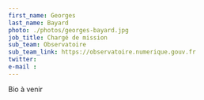 ```yaml
---
first_name: Georges
last_name: Bayard
photo: ./photos/georges-bayard.jpg
job_title: Chargé de mission
sub_team: Observatoire
sub_team_link: https://observatoire.numerique.gouv.fr
twitter:
e-mail : 
---
```


Bio à venir
